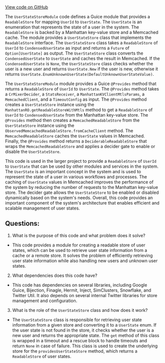 [View code on GitHub](https://github.com/misbahsy/the-algorithm/cr-mixer/server/src/main/scala/com/twitter/cr_mixer/module/UserStateStoreModule.scala)

The `UserStateStoreModule` code defines a Guice module that provides a `ReadableStore` for mapping `UserId` to `UserState`. The `UserState` is an enumeration that represents the state of a user in the system. The `ReadableStore` is backed by a Manhattan key-value store and a Memcached cache. The module provides a `UserStateStore` class that implements the `ReadableStore` interface. The `UserStateStore` class takes a `ReadableStore` of `UserId` to `CondensedUserState` as input and returns a `Future` of `Option[UserState]` as output. The `UserStateStore` class converts the `CondensedUserState` to `UserState` and caches the result in Memcached. If the `CondensedUserState` is `None`, the `UserStateStore` class checks whether the user is a new user and returns `UserState.New` if the user is new, otherwise it returns `UserState.EnumUnknownUserState(DefaultUnknownUserStateValue)`.

The `UserStateStoreModule` module provides a Guice `@Provides` method that returns a `ReadableStore` of `UserId` to `UserState`. The `@Provides` method takes a `CrMixerDecider`, a `StatsReceiver`, a `ManhattanKVClientMtlsParams`, a `MemcachedClient`, and a `TimeoutConfig` as input. The `@Provides` method creates a `UserStateStore` instance using the `ManhattanRO.getReadableStoreWithMtls` method to get a `ReadableStore` of `UserId` to `CondensedUserState` from the Manhattan key-value store. The `@Provides` method then creates a `MemcachedReadableStore` from the `UserStateStore` instance using the `ObservedMemcachedReadableStore.fromCacheClient` method. The `MemcachedReadableStore` caches the `UserState` values in Memcached. Finally, the `@Provides` method returns a `DeciderableReadableStore` that wraps the `MemcachedReadableStore` and applies a decider gate to enable or disable the `UserStateStore`.

This code is used in the larger project to provide a `ReadableStore` of `UserId` to `UserState` that can be used by other modules and services in the system. The `UserState` is an important concept in the system and is used to represent the state of a user in various workflows and processes. The caching of `UserState` values in Memcached improves the performance of the system by reducing the number of requests to the Manhattan key-value store. The decider gate allows the `UserStateStore` to be enabled or disabled dynamically based on the system's needs. Overall, this code provides an important component of the system's architecture that enables efficient and scalable management of user states.
## Questions: 
 1. What is the purpose of this code and what problem does it solve?
- This code provides a module for creating a readable store of user states, which can be used to retrieve user state information from a cache or a remote store. It solves the problem of efficiently retrieving user state information while also handling new users and unknown user states.

2. What dependencies does this code have?
- This code has dependencies on several libraries, including Google Guice, Bijection, Finagle, Hermit, Inject, SimClusters, Snowflake, and Twitter Util. It also depends on several internal Twitter libraries for store management and configuration.

3. What is the role of the `UserStateStore` class and how does it work?
- The `UserStateStore` class is responsible for retrieving user state information from a given store and converting it to a `UserState` enum. If the user state is not found in the store, it checks whether the user is a new user and returns the appropriate state. The `get` method of this class is wrapped in a timeout and a rescue block to handle timeouts and return `None` in case of failure. This class is used to create the underlying store for the `providesUserStateStore` method, which returns a `ReadableStore` of user states.